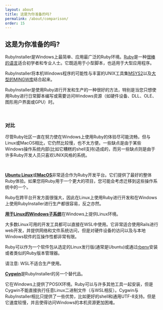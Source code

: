 ```yaml
---
layout: about
title: 这是为你准备的吗?
permalink: /about/comparison/
order: 15
---
```

## 这是为你准备的吗?

RubyInstaller是Windows上最简单、应用最广泛的Ruby环境。[Ruby](https://www.ruby-lang.org)是一种[很棒的语言](http://www.bestprogramminglanguagefor.me/why-learn-ruby)适合初学者和专业人士。它既适用于小型脚本，也适用于大型应用程序。

RubyInstaller将本机Windows程序的可能性与丰富的UNIX工具集[MSYS2](http://www.msys2.org)以及[大型的MINGW库](https://github.com/Alexpux/MINGW-packages)结合起来。

RubyInstaller是使用Ruby进行开发和生产的一种很好的方法，特别是当您只想使用Ruby进行日常脚本编写或需要访问Windows资源（如硬件设备、DLL、OLE、图形用户界面或GPU）时。

<br>

### 对比

尽管Ruby社区一直在努力使在Windows上使用Ruby的体验尽可能流畅，但与Linux或MacOS相比，它仍然比较慢，也不太方便。一些缺点是由于某些Windows操作系统内部(比如它糟糕的shell支持)造成的，而另一些缺点则是由于许多Ruby开发人员只喜欢UNIX风格的系统。

<br>

[**Ubuntu Linux**](https://ubuntu.com)或[**MacOS**](https://www.apple.com/de/macos/what-is/)非常适合作为Ruby开发平台。它们提供了最好的整体Ruby体验。如果您将Ruby用于一个更大的项目，您可能会考虑迁移到这些操作系统中的一个。

Ruby在跨平台开发方面很强大，因此在Linux上使用Ruby进行开发和在Windows上使用RubyInstaller进行生产都很容易，反之亦然。

[**用于Linux的Windows子系统**](https://docs.microsoft.com/en-us/windows/wsl/about)在Windows上提供Linux环境。

大多数Linux可用的开发工具都可以直接在WSL中使用。它非常适合使用Rails进行web开发，并提供网络和文件系统访问，但是对硬件设备的访问以及与本地Windows软件的互操作性都非常有限。

Ruby可以作为一个软件包从选定的Linux发行版(通常是Ubuntu)或通过[rbenv](https://gitee.com/RubyKids/rbenv-cn)安装或者类似的Ruby版本管理器。

请注意: WSL不适合生产使用。

[**Cygwin**](https://www.cygwin.com/)是RubyInstaller的另一个替代品。

它在Windows上提供了POSIX环境。Ruby可以与许多其他工具一起安装，但是Cygwin不能直接执行任意Linux二进制文件（与WSL相反）。Cygwin与RubyInstaller相比只提供了一些优势，比如更好的shell和通用UTF-8支持。但是它速度较慢，并且使得访问Windows的本机资源更加困难。
